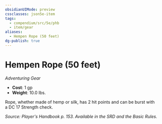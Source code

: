 ```yaml
---
obsidianUIMode: preview
cssclasses: json5e-item
tags:
  - compendium/src/5e/phb
  - item/gear
aliases:
  - Hempen Rope (50 feet)
dg-publish: true
---
```

# Hempen Rope (50 feet)
*Adventuring Gear*  

- **Cost**: 1 gp
- **Weight**: 10.0 lbs.

Rope, whether made of hemp or silk, has 2 hit points and can be burst with a DC 17 Strength check.

*Source: Player's Handbook p. 153. Available in the SRD and the Basic Rules.*